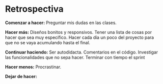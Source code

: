 # Retrospectiva
**Comenzar a hacer:**
Preguntar mis dudas en las clases.

**Hacer más:**
Diseños bonitos y responsivos.
Tener una lista de cosas por hacer que sea muy específico.
Hacer cada día un poco del proyecto para que no se vaya acumulando hasta el final.

**Continuar haciendo:**
Ser autodidacta.
Comentarios en el código.
Investigar las funcionalidades que no sepa hacer.
Terminar con tiempo el sprint

**Hacer menos:**
Procrastinar.

**Dejar de hacer:**
